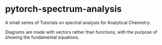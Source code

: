 # pytorch-spectrum-analysis
A small series of Tutorials on spectral analysis for Analytical Chemistry.

Diagrams are made with vectors rather than functions, with the purpose of showing the fundamental equations.
